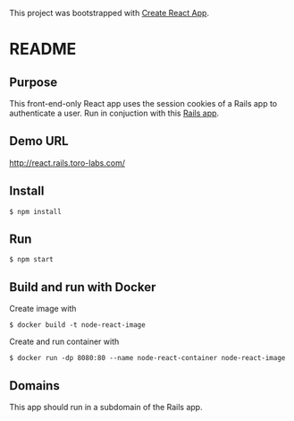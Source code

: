 This project was bootstrapped with [Create React App](https://github.com/facebook/create-react-app).

# README

## Purpose
This front-end-only React app uses the session cookies of a Rails app to authenticate a user. Run in conjuction with this [Rails app](https://github.com/jefreybulla/rails-auth-bcrypt).

## Demo URL
http://react.rails.toro-labs.com/

## Install
`$ npm install`

## Run 
`$ npm start`

## Build and run with Docker
Create image with
```
$ docker build -t node-react-image
```
Create and run container with 
```
$ docker run -dp 8080:80 --name node-react-container node-react-image
```

## Domains
This app should run in a subdomain of the Rails app. 

